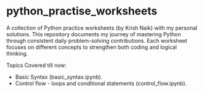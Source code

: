 # python_practise_worksheets
A collection of Python practice worksheets (by Krish Naik) with my personal solutions. This repository documents my journey of mastering Python through consistent daily problem-solving contributions. Each worksheet focuses on different concepts to strengthen both coding and logical thinking. 

Topics Covered till now: 
- Basic Syntax (basic_syntax.ipynb).
- Control flow - loops and conditional statements (control_flow.ipynb).
